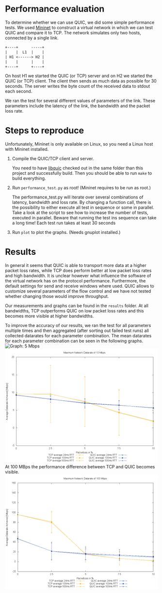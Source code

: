 # Performance evaluation
To determine whether we can use QUIC, we did some simple performance tests.
We used [Mininet](http://mininet.org/) to construct a virtual network in which we can test QUIC and compare it to TCP.
The network simulates only two hosts, connected by a single link.

```
+----+      -----+
|    |  L1  |    |
| H1 <------> H2 |
|    |      |    |
+----+      +----+
```

On host H1 we started the QUIC (or TCP) server and on H2 we started the QUIC (or TCP) client.
The client then sends as much data as possible for 30 seconds.
The server writes the byte count of the received data to stdout each second.

We ran the test for several different values of parameters of the link.
These parameters include the latency of the link, the bandwidth and the packet loss rate.

# Steps to reproduce
Unfortunately, Mininet is only available on Linux, so you need a Linux host with Mininet installed.

1. Compile the QUIC/TCP client and server.

    You need to have [libquic](https://github.com/devsisters/libquic) checked out in the same folder than this project and successfully build.
    Then you should be able to run `make` to build everything.

2. Run `performance_test.py` as root! (Mininet requires to be run as root.)

    The performance_test.py will iterate over several combinations of latency, bandwidth and loss rate.
    By changing a function call, there is the possibility to either execute all test in sequence or some in parallel.
    Take a look at the script to see how to increase the number of tests, executed in parallel.
    Beware that running the test ins sequence can take a long time! Each test run takes at least 30 seconds

3. Run `plot` to plot the graphs. (Needs gnuplot installed.)

# Results
In general it seems that QUIC is able to transport more data at a higher packet loss rates, while TCP does perform better at low packet loss rates and high bandwidth.
It is unclear however what influence the software of the virtual network has on the protocol performance.
Furthermore, the default settings for send and receive windows where used. QUIC allows to customize several parameters of the flow control and we have not tested whether changing those would improve throughput.

Our measurements and graphs can be found in the `results` folder.
At all bandwidths, TCP outperforms QUIC on low packet loss rates and this becomes more visible at higher bandwidths.

To improve the accuracy of our results, we ran the test for all parameters multiple times and then aggregated (after sorting out failed test runs) all collected datarates for each parameter combination.
The mean datarates for each parameter combination can be seen in the following graphs.
![Graph: 5 Mbps](results/datarate-to-loss_5Mpbs.png)
![Graph: 10 Mbps](results/datarate-to-loss_10Mbps.png)
At 100 MBps the performance difference between TCP and QUIC becomes visible.
![Graph: 100 Mbps](results/datarate-to-loss_100Mbps.png)
